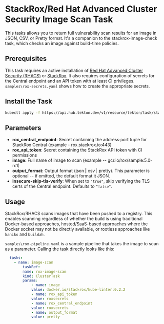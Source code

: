 # StackRox/Red Hat Advanced Cluster Security Image Scan Task

This tasks allows you to return full vulnerability scan results for an image in JSON, CSV, or Pretty format.  It's a companion to the stackrox-image-check task, which checks an image against build-time policies.

## Prerequisites

This task requires an active installation of [Red Hat Advanced Cluster Security (RHACS)](https://www.redhat.com/en/resources/advanced-cluster-security-for-kubernetes-datasheet) or [StackRox](https://www.stackrox.io/).  It also requires configuration of secrets for the Central endpoint and an API token with at least CI privileges.  `samples\rox-secrets.yaml` shows how to create the appropriate secrets.

## Install the Task

```bash
kubectl apply -f https://api.hub.tekton.dev/v1/resource/tekton/task/stackrox-image-scan/0.1/raw
```

## Parameters

- **rox_central_endpoint**: Secret containing the address:port tuple for StackRox Central (example - rox.stackrox.io:443)
- **rox_api_token**: Secret containing the StackRox API token with CI permissions
- **image**: Full name of image to scan (example -- gcr.io/rox/sample:5.0-rc1)
- **output_format**:  Output format (json | csv | pretty).  This parameter is optional -- if omitted, the default format it JSON.
- **insecure-skip-tls-verify**: When set to `"true"`, skip verifying the TLS certs of the Central endpoint.  Defaults to `"false"`.

## Usage

StackRox/RHACS scans images that have been pushed to a registry.  This enables scanning regardless of whether the build is using traditional Docker-based approaches, hosted/SaaS-based approaches where the Docker socket may not be directly available, or rootless approaches like `kaniko` and `buildah`.

`samples\rox-pipeline.yaml` is a sample pipeline that takes the image to scan as a parameter.  Calling the task directly looks like this:

```yaml
  tasks:
    - name: image-scan
        taskRef:
        name: rox-image-scan
        kind: ClusterTask
        params:
            - name: image
            value: docker.io/stackrox/kube-linter:0.2.2
            - name: rox_api_token
            value: roxsecrets
            - name: rox_central_endpoint
            value: roxsecrets
            - name: output_format
            value: pretty
```
